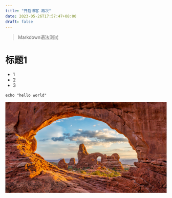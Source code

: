 ```yaml
---
title: "开启博客-再次"
date: 2023-05-26T17:57:47+08:00
draft: false
---
```


> Markdown语法测试
# 标题1
- 1
- 2
- 3

```shell
echo "hello world"
```

![](/static/images/logo.jpg)